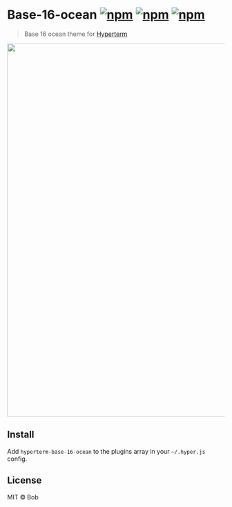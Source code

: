 # Base-16-ocean [![npm](https://img.shields.io/npm/v/hyperterm-base-16-ocean.svg)](https://www.npmjs.com/package/hyperterm-base-16-ocean) [![npm](https://img.shields.io/npm/dm/hyperterm-base-16-ocean.svg)](https://www.npmjs.com/package/hyperterm-base-16-ocean) [![npm](https://img.shields.io/npm/l/hyperterm-base-16-ocean.svg)](https://www.npmjs.com/package/hyperterm-base-16-ocean)
> Base 16 ocean theme for [Hyperterm](https://hyper.is)

<img src="https://raw.githubusercontent.com/bobsoppe/hyperterm-base-16-ocean/master/screenshot.png" width="864">

## Install
Add `hyperterm-base-16-ocean` to the plugins array in your `~/.hyper.js` config.

## License
MIT © Bob
